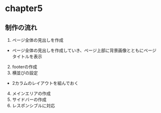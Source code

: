 # chapter5

## 制作の流れ

1. ページ全体の見出しを作成
  * ページ全体の見出しを作成していき、ページ上部に背景画像とともにページタイトルを表示
2. footerの作成
3. 横並びの設定
  * 2カラムのレイアウトを組んでおく
4. メインエリアの作成
5. サイドバーの作成
6. レスポンシブルに対応
